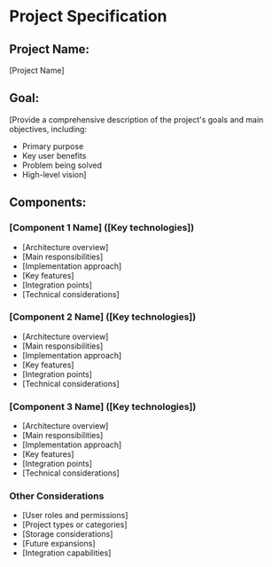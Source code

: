 # Project Specification

## Project Name:

[Project Name]

## Goal:

[Provide a comprehensive description of the project's goals and main objectives, including:

- Primary purpose
- Key user benefits
- Problem being solved
- High-level vision]

## Components:

### [Component 1 Name] ([Key technologies])

- [Architecture overview]
- [Main responsibilities]
- [Implementation approach]
- [Key features]
- [Integration points]
- [Technical considerations]

### [Component 2 Name] ([Key technologies])

- [Architecture overview]
- [Main responsibilities]
- [Implementation approach]
- [Key features]
- [Integration points]
- [Technical considerations]

### [Component 3 Name] ([Key technologies])

- [Architecture overview]
- [Main responsibilities]
- [Implementation approach]
- [Key features]
- [Integration points]
- [Technical considerations]

### Other Considerations

- [User roles and permissions]
- [Project types or categories]
- [Storage considerations]
- [Future expansions]
- [Integration capabilities]
